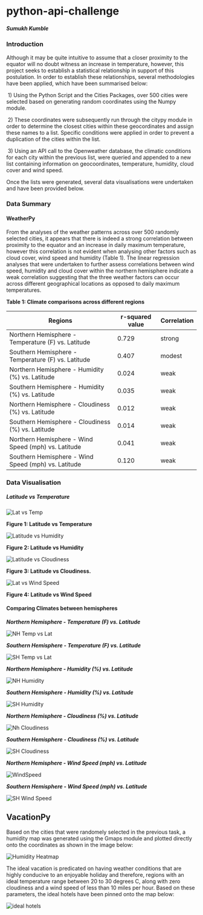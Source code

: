 # python-api-challenge

##### Sumukh Kumble

### Introduction

Although it may be quite intuitive to assume that a closer proximity to the equator will no doubt witness an increase in temperature, however, this project seeks to establish a statistical relationship in support of this postulation. In order to establish these relationships, several methodologies have been applied, which have been summarised below:

​		1) Using the Python Script and the Cities Packages, over 500 cities were selected based on generating random coordinates using the Numpy module. 



​		2) These coordinates were subsequently run through the citypy module in order to determine the closest cities within these geocordinates and assign these names to a list. Specific conditions were applied in order to prevent a duplication of the cities within the list. 



​		3)  Using an API call to the Openweather database, the climatic conditions for each city within the previous list, were queried and appended to a new list containing information on geocoordinates, temperature, humidity, cloud cover and wind speed. 



Once the lists were generated, several data visualisations were undertaken and have been provided below.



### Data Summary

#### WeatherPy

From the analyses of the weather patterns across over 500 randomly selected cities, it appears that there is indeed a strong correlation between proximity to the equator and an increase in daily maximum temperature, however this correlation is not evident when analysing other factors such as cloud cover, wind speed and humidity (Table 1). The linear regression analyses that were undertaken to further assess correlations between wind speed, humidity and cloud cover within the northern hemisphere indicate a weak correlation suggesting that the three weather factors can occur across different geographical locations as opposed to daily maximum temperatures. 



**Table 1: Climate comparisons across different regions**

| Regions                                             | r-squared value | Correlation |
| --------------------------------------------------- | --------------- | ----------- |
| Northern Hemisphere - Temperature (F) vs. Latitude  | 0.729           | strong      |
| Southern Hemisphere - Temperature (F) vs. Latitude  | 0.407           | modest      |
| Northern Hemisphere - Humidity (%) vs. Latitude     | 0.024           | weak        |
| Southern Hemisphere - Humidity (%) vs. Latitude     | 0.035           | weak        |
| Northern Hemisphere - Cloudiness (%) vs. Latitude   | 0.012           | weak        |
| Southern Hemisphere - Cloudiness (%) vs. Latitude   | 0.014           | weak        |
| Northern Hemisphere - Wind Speed (mph) vs. Latitude | 0.041           | weak        |
| Southern Hemisphere - Wind Speed (mph) vs. Latitude | 0.120           | weak        |





### Data Visualisation



##### Latitude vs Temperature

![Lat vs Temp](https://raw.githubusercontent.com/skumble27/python-api-challenge/master/Images/Latitude_vs_Temperature.png)

**Figure 1: Latitude vs Temperature**



![Latitude vs Humidity](https://raw.githubusercontent.com/skumble27/python-api-challenge/master/Images/Latitude_vs_Humidity.png)

**Figure 2: Latitude vs Humidity**



![Latitude vs Cloudiness](https://raw.githubusercontent.com/skumble27/python-api-challenge/master/Images/Latitude_vs_Cloudiness.png)

**Figure 3: Latitude vs Cloudiness.**



![Lat vs Wind Speed](https://raw.githubusercontent.com/skumble27/python-api-challenge/master/Images/Latitude_vs_WindSpeed.png)



**Figure 4: Latitude vs Wind Speed**



#### Comparing Climates between hemispheres

***Northern Hemisphere - Temperature (F) vs. Latitude***

![NH Temp vs Lat](https://raw.githubusercontent.com/skumble27/python-api-challenge/master/Images/NH_Latitude_vs_Max_Temp.png)

***Southern Hemisphere - Temperature (F) vs. Latitude***

![SH Temp vs Lat](https://raw.githubusercontent.com/skumble27/python-api-challenge/master/Images/sh_Latitude_vs_Max_Temp.png)



***Northern Hemisphere - Humidity (%) vs. Latitude***

![NH Humidity](https://raw.githubusercontent.com/skumble27/python-api-challenge/master/Images/NH_Latitude_vs_Humidity.png)

***Southern Hemisphere - Humidity (%) vs. Latitude***

![SH Humidity](https://raw.githubusercontent.com/skumble27/python-api-challenge/master/Images/sh_Latitude_vs_Humidity.png)

***Northern Hemisphere - Cloudiness (%) vs. Latitude***

![Nh Cloudiness](https://raw.githubusercontent.com/skumble27/python-api-challenge/master/Images/NH_Latitude_vs_cloudiness.png)



***Southern Hemisphere - Cloudiness (%) vs. Latitude***

![SH Cloudiness](https://raw.githubusercontent.com/skumble27/python-api-challenge/master/Images/sh_Latitude_vs_cloudiness.png)

***Northern Hemisphere - Wind Speed (mph) vs. Latitude***

![WindSpeed](https://raw.githubusercontent.com/skumble27/python-api-challenge/master/Images/NH_Latitude_vs_windspeed.png)



***Southern Hemisphere - Wind Speed (mph) vs. Latitude***

![SH Wind Speed](https://raw.githubusercontent.com/skumble27/python-api-challenge/master/Images/sh_Latitude_vs_windspeed.png)



## VacationPy

Based on the cities that were randomely selected in the previous task, a humidity map was generated using the Gmaps module and plotted directly onto the coordinates as shown in the image below:

![Humidity Heatmap](https://raw.githubusercontent.com/skumble27/python-api-challenge/master/Images/Humidity_heat_map.png)

The ideal vacation is predicated on having weather conditions that are highly conducive to an enjoyable holiday and therefore, regions with an ideal temperature range between 20 to 30 degrees C, along with zero cloudiness and a wind speed of less than 10 miles per hour. Based on these parameters, the ideal hotels have been pinned onto the map below:

![ideal hotels](https://raw.githubusercontent.com/skumble27/python-api-challenge/master/Images/Best_hotel_locaions_on_heat_map.png)

